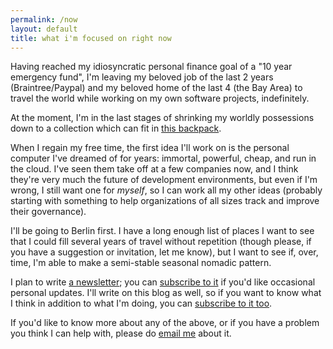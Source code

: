 ```yaml
---
permalink: /now
layout: default
title: what i'm focused on right now
---
```


Having reached my idiosyncratic personal finance goal of a "10 year emergency fund", I'm leaving my beloved job of the last 2 years (Braintree/Paypal) and my beloved home of the last 4 (the Bay Area) to travel the world while working on my own software projects, indefinitely.

At the moment, I'm  in the last stages of shrinking my worldly possessions down to a collection which can fit in [this backpack](https://www.tombihn.com/collections/laptop-bags/products/smart-alec).

When I regain my free time, the first idea I'll work on is the personal computer I've dreamed of for years: immortal, powerful, cheap, and run in the cloud.  I've seen them take off at a few companies now, and I think they're very much the future of development environments, but even if I'm wrong, I still want one for _myself_, so I can work all my other ideas (probably starting with something to help organizations of all sizes track and improve their governance).

I'll be going to Berlin first.  I have a long enough list of places I want to see that I could fill several years of travel without repetition (though please, if you have a suggestion or invitation, let me know), but I want to see if, over, time, I'm able to make a semi-stable seasonal nomadic pattern.

I plan to write [a newsletter](https://tinyletter.com/nicknovitski); you can [subscribe to it](https://tinyletter.com/nicknovitski) if you'd like occasional personal updates.  I'll write on this blog as well, so if you want to know what I think in addition to what I'm doing, you can [subscribe to it too](/feed.xml).

If you'd like to know more about any of the above, or if you have a problem you think I can help with, please do [email me](mailto:now@nicknovitski.com) about it.
